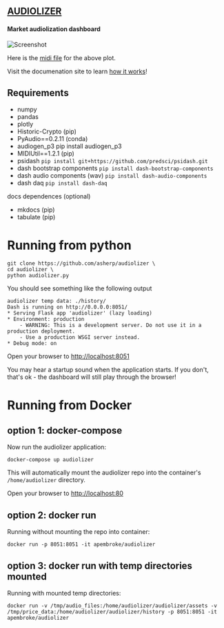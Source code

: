 
## [AUDIOLIZER](https://github.com/Audiolizer/audiolizer)
#### Market audiolization dashboard


![Screenshot](https://github.com/Audiolizer/audiolizer/blob/feat/logins/docs/screen_shot.png)

Here is the [midi file](https://github.com/asherp/audiolizer/raw/master/docs/assets/BTC_2020-09-01_2021-06-21_1W_C3_C5_pitch_25_75_240bpm_merged_rests.midi) for the above plot.

Visit the documenation site to learn [how it works](https://asherp.github.io/audiolizer/About/)!

## Requirements

* numpy
* pandas
* plotly
* Historic-Crypto (pip)
* PyAudio==0.2.11 (conda)
* audiogen_p3 pip install audiogen_p3
* MIDIUtil==1.2.1 (pip)
* psidash `pip install git+https://github.com/predsci/psidash.git`
* dash bootstrap components `pip install dash-bootstrap-components`
* dash audio components (wav) `pip install dash-audio-components`
* dash daq `pip install dash-daq`

docs dependences (optional)

* mkdocs (pip)
* tabulate (pip)

# Running from python

```shell
git clone https://github.com/asherp/audiolizer \
cd audiolizer \
python audiolizer.py
```

You should see something like the following output

```
audiolizer temp data: ./history/
Dash is running on http://0.0.0.0:8051/
* Serving Flask app 'audiolizer' (lazy loading)
* Environment: production
	- WARNING: This is a development server. Do not use it in a production deployment.
	- Use a production WSGI server instead.
* Debug mode: on

```
Open your browser to [http://localhost:8051](http://localhost:8051)

You may hear a startup sound when the application starts. If you don't, that's ok - the dashboard will still play through the browser! 

# Running from Docker

## option 1: docker-compose

Now run the audiolizer application:

```console
docker-compose up audiolizer
```
This will automatically mount the audiolizer repo into the container's `/home/audiolizer` directory.

Open your browser to [http://localhost:80](http://localhost:80)

## option 2: docker run

Running without mounting the repo into container:

```console
docker run -p 8051:8051 -it apembroke/audiolizer
```

## option 3: docker run with temp directories mounted

Running with mounted temp directories:

```shell
docker run -v /tmp/audio_files:/home/audiolizer/audiolizer/assets -v /tmp/price_data:/home/audiolizer/audiolizer/history -p 8051:8051 -it apembroke/audiolizer
```

